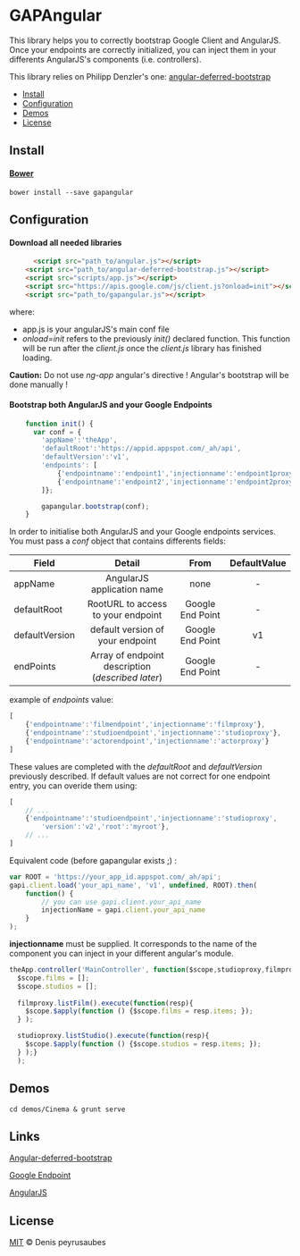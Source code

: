 # GAPAngular 

This library helps you to correctly bootstrap Google Client and AngularJS. Once your endpoints are correctly initialized, you can inject them in your differents AngularJS's components (i.e. controllers).

This library relies on Philipp Denzler's one: [angular-deferred-bootstrap](https://github.com/philippd/angular-deferred-bootstrap)

- [Install](#user-content-install)
- [Configuration](#user-content-configuration)
- [Demos](#user-content-demos)
- [License](#user-content-license)



## Install

#### [Bower](http://bower.io)

```
bower install --save gapangular
```

## Configuration

#### Download all needed libraries

```html
	  <script src="path_to/angular.js"></script>
    <script src="path_to/angular-deferred-bootstrap.js"></script>
    <script src="scripts/app.js"></script>
    <script src="https://apis.google.com/js/client.js?onload=init"></script> 
    <script src="path_to/gapangular.js"></script>
```

where: 
* app.js is your angularJS's main conf file
* _onload=init_ refers to the previously _init()_ declared function. This function 
will be run after the _client.js_ once the _client.js_ library has finished loading.

__Caution:__ Do not use _ng-app_ angular's directive ! Angular's bootstrap will
be done manually !

#### Bootstrap both AngularJS and your Google Endpoints

```javascript
	function init() {
      var conf = {
        'appName':'theApp',
        'defaultRoot':'https://appid.appspot.com/_ah/api',
        'defaultVersion':'v1',
        'endpoints': [
        	{'endpointname':'endpoint1','injectionname':'endpoint1proxy'},
        	{'endpointname':'endpoint2','injectionname':'endpoint2proxy'}
        ]};

        gapangular.bootstrap(conf);
    }
```

In order to initialise both AngularJS and your Google endpoints services. You must pass a _conf_ object that contains differents fields:

| Field         | Detail                     | From           | DefaultValue  |
| ------------- |:--------------------------:|:--------------:| :-------------:|
| appName       | AngularJS application name | none 	   	  |	-			  |
| defaultRoot   | RootURL to access to your endpoint      |   Google End Point		| - |
| defaultVersion| default version of your endpoint   |    Google End Point 		| v1 |
| endPoints		| Array of endpoint description (_described later_)  |    Google End Point 		| - |


example of _endpoints_ value:

```javascript
[
    {'endpointname':'filmendpoint','injectionname':'filmproxy'},
    {'endpointname':'studioendpoint','injectionname':'studioproxy'},
    {'endpointname':'actorendpoint','injectionname':'actorproxy'}
]
```

These values are completed with the _defaultRoot_ and _defaultVersion_ previously described.
If default values are not correct for one endpoint entry, you can overide them using:

```javascript
[
	// ...
	{'endpointname':'studioendpoint','injectionname':'studioproxy',
		'version':'v2','root':'myroot'},
    // ...
]
```

Equivalent code (before gapangular exists ;) :

```javascript
var ROOT = 'https://your_app_id.appspot.com/_ah/api';
gapi.client.load('your_api_name', 'v1', undefined, ROOT).then(
	function() {
		// you can use gapi.client.your_api_name
		injectionName = gapi.client.your_api_name
	}
);
```


__injectionname__ must be supplied. It corresponds to the name of the component you can
inject in your different angular's module.

```javascript
theApp.controller('MainController', function($scope,studioproxy,filmproxy) {
  $scope.films = [];
  $scope.studios = [];
  
  filmproxy.listFilm().execute(function(resp){
    $scope.$apply(function () {$scope.films = resp.items; });
  } );      

  studioproxy.listStudio().execute(function(resp){
    $scope.$apply(function () {$scope.studios = resp.items; });
  } );}
  );
```

## Demos

`cd demos/Cinema & grunt serve`

## Links
[Angular-deferred-bootstrap](https://github.com/philippd/angular-deferred-bootstrap)

[Google Endpoint](https://cloud.google.com/appengine/docs/java/endpoints')

[AngularJS](https://angularjs.org)


## License

[MIT](http://opensource.org/licenses/MIT) © Denis peyrusaubes

